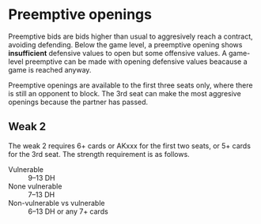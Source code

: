 Preemptive openings
===================
Preemptive bids are bids higher than usual to aggresively reach a contract,
avoiding defending.  Below the game level, a preemptive opening shows
**insufficient** defensive values to open but some offensive values.
A game-level preemptive can be made with opening defensive values beacause a
game is reached anyway.

Preemptive openings are available to the first three seats only, where there
is still an opponent to block.  The 3rd seat can make the most aggresive
openings because the partner has passed.

Weak 2
------
The weak 2 requires 6+ cards or AKxxx for the first two seats, or 5+ cards for
the 3rd seat.  The strength requirement is as follows.

<dl>
  <dt>Vulnerable</dt>
  <dd>9–13 DH</dd>

  <dt>None vulnerable</dt>
  <dd>7–13 DH</dd>

  <dt>Non-vulnerable vs vulnerable</dt>
  <dd>6–13 DH or any 7+ cards</dd>
</dl>
